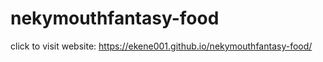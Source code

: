 # nekymouthfantasy-food


click to visit website:  https://ekene001.github.io/nekymouthfantasy-food/
